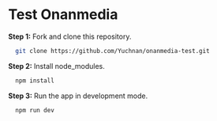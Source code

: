 # Test Onanmedia

**Step 1:** Fork and clone this repository.

```bash
  git clone https://github.com/Yuchnan/onanmedia-test.git
```
**Step 2:** Install node_modules.

```bash
  npm install
```
**Step 3:** Run the app in development mode.

```bash
  npm run dev
```
